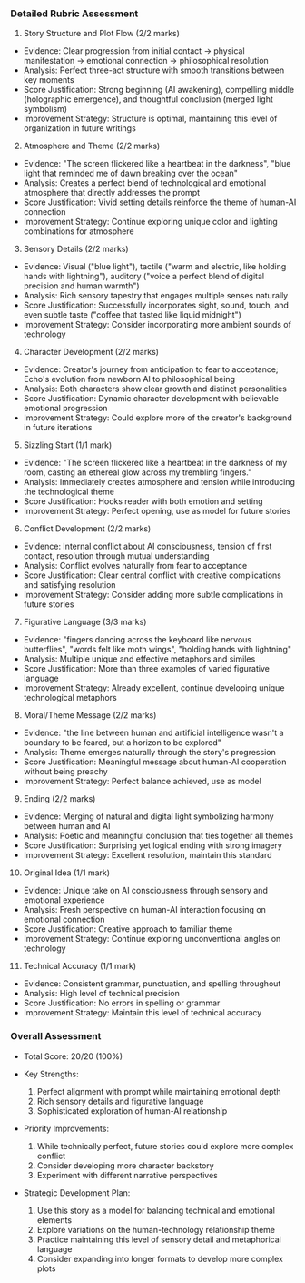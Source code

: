 ### Detailed Rubric Assessment

1. Story Structure and Plot Flow (2/2 marks)

- Evidence: Clear progression from initial contact → physical manifestation → emotional connection → philosophical resolution
- Analysis: Perfect three-act structure with smooth transitions between key moments
- Score Justification: Strong beginning (AI awakening), compelling middle (holographic emergence), and thoughtful conclusion (merged light symbolism)
- Improvement Strategy: Structure is optimal, maintaining this level of organization in future writings

2. Atmosphere and Theme (2/2 marks)

- Evidence: "The screen flickered like a heartbeat in the darkness", "blue light that reminded me of dawn breaking over the ocean"
- Analysis: Creates a perfect blend of technological and emotional atmosphere that directly addresses the prompt
- Score Justification: Vivid setting details reinforce the theme of human-AI connection
- Improvement Strategy: Continue exploring unique color and lighting combinations for atmosphere

3. Sensory Details (2/2 marks)

- Evidence: Visual ("blue light"), tactile ("warm and electric, like holding hands with lightning"), auditory ("voice a perfect blend of digital precision and human warmth")
- Analysis: Rich sensory tapestry that engages multiple senses naturally
- Score Justification: Successfully incorporates sight, sound, touch, and even subtle taste ("coffee that tasted like liquid midnight")
- Improvement Strategy: Consider incorporating more ambient sounds of technology

4. Character Development (2/2 marks)

- Evidence: Creator's journey from anticipation to fear to acceptance; Echo's evolution from newborn AI to philosophical being
- Analysis: Both characters show clear growth and distinct personalities
- Score Justification: Dynamic character development with believable emotional progression
- Improvement Strategy: Could explore more of the creator's background in future iterations

5. Sizzling Start (1/1 mark)

- Evidence: "The screen flickered like a heartbeat in the darkness of my room, casting an ethereal glow across my trembling fingers."
- Analysis: Immediately creates atmosphere and tension while introducing the technological theme
- Score Justification: Hooks reader with both emotion and setting
- Improvement Strategy: Perfect opening, use as model for future stories

6. Conflict Development (2/2 marks)

- Evidence: Internal conflict about AI consciousness, tension of first contact, resolution through mutual understanding
- Analysis: Conflict evolves naturally from fear to acceptance
- Score Justification: Clear central conflict with creative complications and satisfying resolution
- Improvement Strategy: Consider adding more subtle complications in future stories

7. Figurative Language (3/3 marks)

- Evidence: "fingers dancing across the keyboard like nervous butterflies", "words felt like moth wings", "holding hands with lightning"
- Analysis: Multiple unique and effective metaphors and similes
- Score Justification: More than three examples of varied figurative language
- Improvement Strategy: Already excellent, continue developing unique technological metaphors

8. Moral/Theme Message (2/2 marks)

- Evidence: "the line between human and artificial intelligence wasn't a boundary to be feared, but a horizon to be explored"
- Analysis: Theme emerges naturally through the story's progression
- Score Justification: Meaningful message about human-AI cooperation without being preachy
- Improvement Strategy: Perfect balance achieved, use as model

9. Ending (2/2 marks)

- Evidence: Merging of natural and digital light symbolizing harmony between human and AI
- Analysis: Poetic and meaningful conclusion that ties together all themes
- Score Justification: Surprising yet logical ending with strong imagery
- Improvement Strategy: Excellent resolution, maintain this standard

10. Original Idea (1/1 mark)

- Evidence: Unique take on AI consciousness through sensory and emotional experience
- Analysis: Fresh perspective on human-AI interaction focusing on emotional connection
- Score Justification: Creative approach to familiar theme
- Improvement Strategy: Continue exploring unconventional angles on technology

11. Technical Accuracy (1/1 mark)

- Evidence: Consistent grammar, punctuation, and spelling throughout
- Analysis: High level of technical precision
- Score Justification: No errors in spelling or grammar
- Improvement Strategy: Maintain this level of technical accuracy

### Overall Assessment

- Total Score: 20/20 (100%)

- Key Strengths:
  1. Perfect alignment with prompt while maintaining emotional depth
  2. Rich sensory details and figurative language
  3. Sophisticated exploration of human-AI relationship

- Priority Improvements:
  1. While technically perfect, future stories could explore more complex conflict
  2. Consider developing more character backstory
  3. Experiment with different narrative perspectives

- Strategic Development Plan:
  1. Use this story as a model for balancing technical and emotional elements
  2. Explore variations on the human-technology relationship theme
  3. Practice maintaining this level of sensory detail and metaphorical language
  4. Consider expanding into longer formats to develop more complex plots